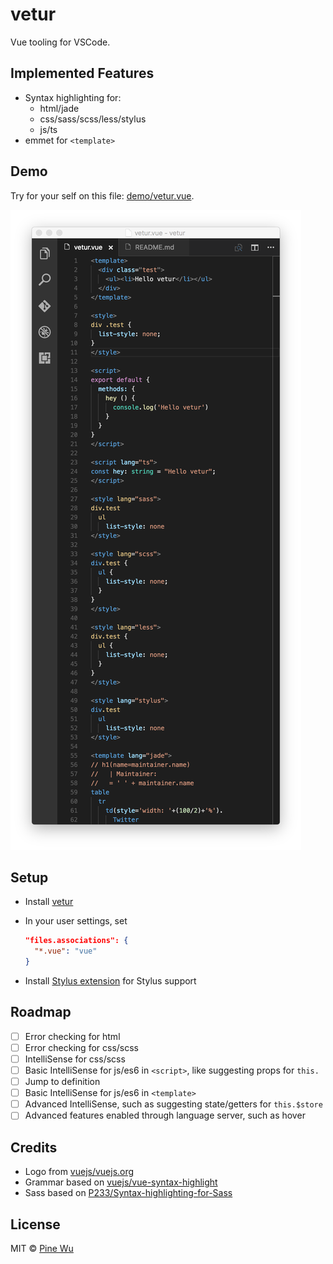 # vetur

Vue tooling for VSCode.  

## Implemented Features

- Syntax highlighting for:
  - html/jade
  - css/sass/scss/less/stylus
  - js/ts
- emmet for `<template>`

## Demo

Try for your self on this file: [demo/vetur.vue](https://github.com/octref/vetur/blob/master/demo/vetur.vue).

![demo](./asset/demo.png)

## Setup

- Install [vetur](https://marketplace.visualstudio.com/items?itemName=octref.vetur)
- In your user settings, set

  ```json
  "files.associations": {
    "*.vue": "vue"
  }
  ```

- Install [Stylus extension](https://marketplace.visualstudio.com/items?itemName=sysoev.language-stylus) for Stylus support

## Roadmap

- [ ] Error checking for html
- [ ] Error checking for css/scss
- [ ] IntelliSense for css/scss
- [ ] Basic IntelliSense for js/es6 in `<script>`, like suggesting props for `this.`
- [ ] Jump to definition
- [ ] Basic IntelliSense for js/es6 in `<template>`
- [ ] Advanced IntelliSense, such as suggesting state/getters for `this.$store` 
- [ ] Advanced features enabled through language server, such as hover

## Credits

- Logo from [vuejs/vuejs.org](https://github.com/vuejs/vuejs.org)
- Grammar based on [vuejs/vue-syntax-highlight](https://github.com/vuejs/vue-syntax-highlight)
- Sass based on [P233/Syntax-highlighting-for-Sass](https://github.com/P233/Syntax-highlighting-for-Sass)

## License

MIT © [Pine Wu](https://github.com/octref) 
